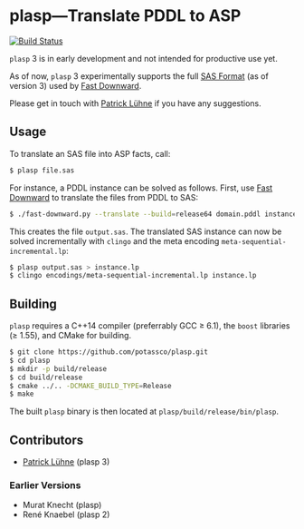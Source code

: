 # plasp—Translate PDDL to ASP

[![Build Status](https://travis-ci.org/potassco/plasp.svg?branch=master)](https://travis-ci.org/potassco/plasp)

`plasp` 3 is in early development and not intended for productive use yet.

As of now, `plasp` 3 experimentally supports the full [SAS Format](http://www.fast-downward.org/TranslatorOutputFormat) (as of version 3) used by [Fast Downward](http://www.fast-downward.org/).

Please get in touch with [Patrick Lühne](https://www.luehne.de) if you have any suggestions.

## Usage

To translate an SAS file into ASP facts, call:

```bash
$ plasp file.sas
```

For instance, a PDDL instance can be solved as follows.
First, use [Fast Downward](http://www.fast-downward.org/) to translate the files from PDDL to SAS:

```bash
$ ./fast-downward.py --translate --build=release64 domain.pddl instance.pddl
```

This creates the file `output.sas`.
The translated SAS instance can now be solved incrementally with `clingo` and the meta encoding `meta-sequential-incremental.lp`:

```bash
$ plasp output.sas > instance.lp
$ clingo encodings/meta-sequential-incremental.lp instance.lp
```

## Building

`plasp` requires a C++14 compiler (preferrably GCC ≥ 6.1), the `boost` libraries (≥ 1.55), and CMake for building.

```bash
$ git clone https://github.com/potassco/plasp.git
$ cd plasp
$ mkdir -p build/release
$ cd build/release
$ cmake ../.. -DCMAKE_BUILD_TYPE=Release
$ make
```

The built `plasp` binary is then located at `plasp/build/release/bin/plasp`.

## Contributors

* [Patrick Lühne](https://www.luehne.de) (plasp 3)

### Earlier Versions

* Murat Knecht (plasp)
* René Knaebel (plasp 2)
